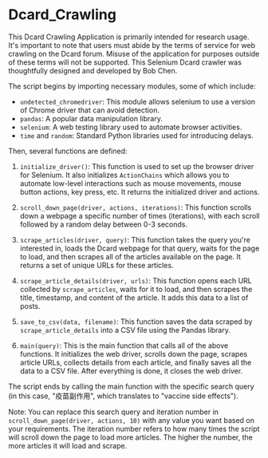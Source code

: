# Dcard_Crawling
This Dcard Crawling Application is primarily intended for research usage. It's important to note that users must abide by the terms of service for web crawling on the Dcard forum. Misuse of the application for purposes outside of these terms will not be supported.  This Selenium Dcard crawler was thoughtfully designed and developed by Bob Chen. 

The script begins by importing necessary modules, some of which include:

- `undetected_chromedriver`: This module allows selenium to use a version of Chrome driver that can avoid detection.
- `pandas`: A popular data manipulation library.
- `selenium`: A web testing library used to automate browser activities.
- `time` and `random`: Standard Python libraries used for introducing delays.

Then, several functions are defined:

1. `initialize_driver()`: This function is used to set up the browser driver for Selenium. It also initializes `ActionChains` which allows you to automate low-level interactions such as mouse movements, mouse button actions, key press, etc. It returns the initialized driver and actions.

2. `scroll_down_page(driver, actions, iterations)`: This function scrolls down a webpage a specific number of times (iterations), with each scroll followed by a random delay between 0-3 seconds.

3. `scrape_articles(driver, query)`: This function takes the query you're interested in, loads the Dcard webpage for that query, waits for the page to load, and then scrapes all of the articles available on the page. It returns a set of unique URLs for these articles.

4. `scrape_article_details(driver, urls)`: This function opens each URL collected by `scrape_articles`, waits for it to load, and then scrapes the title, timestamp, and content of the article. It adds this data to a list of posts. 

5. `save_to_csv(data, filename)`: This function saves the data scraped by `scrape_article_details` into a CSV file using the Pandas library.

6. `main(query)`: This is the main function that calls all of the above functions. It initializes the web driver, scrolls down the page, scrapes article URLs, collects details from each article, and finally saves all the data to a CSV file. After everything is done, it closes the web driver.

The script ends by calling the main function with the specific search query (in this case, "疫苗副作用", which translates to "vaccine side effects").

Note: You can replace this search query and iteration number in `scroll_down_page(driver, actions, 10)` with any value you want based on your requirements. The iteration number refers to how many times the script will scroll down the page to load more articles. The higher the number, the more articles it will load and scrape.
